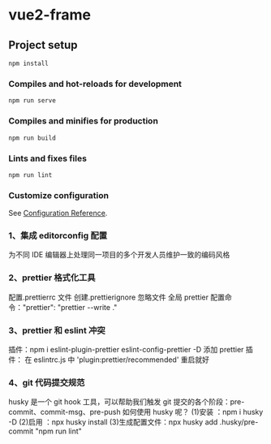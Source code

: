 # vue2-frame

## Project setup

```
npm install
```

### Compiles and hot-reloads for development

```
npm run serve
```

### Compiles and minifies for production

```
npm run build
```

### Lints and fixes files

```
npm run lint
```

### Customize configuration

See [Configuration Reference](https://cli.vuejs.org/config/).

### 1、集成 editorconfig 配置

为不同 IDE 编辑器上处理同一项目的多个开发人员维护一致的编码风格

### 2、prettier 格式化工具

配置.prettierrc 文件
创建.prettierignore 忽略文件
全局 prettier 配置命令："prettier": "prettier --write ."

### 3、prettier 和 eslint 冲突

插件：npm i eslint-plugin-prettier eslint-config-prettier -D
添加 prettier 插件： 在 eslintrc.js 中 'plugin:prettier/recommended'
重启就好

### 4、git 代码提交规范

husky 是一个 git hook 工具，可以帮助我们触发 git 提交的各个阶段：pre-commit、commit-msg、pre-push
如何使用 husky 呢？
(1)安装 ：npm i husky -D
(2)启用 ：npx husky install
(3)生成配置文件：npx husky add .husky/pre-commit "npm run lint"
